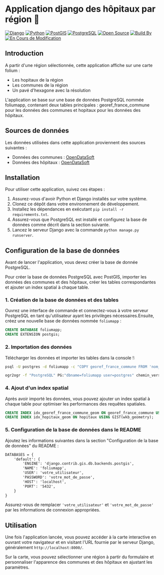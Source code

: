 # Application django des hôpitaux par région 🏥

[![Django](https://img.shields.io/badge/Django-3.2.7-green.svg)](https://www.djangoproject.com/)
[![Python](https://img.shields.io/badge/Python-3.8-blue.svg)](https://www.python.org/)
[![PostGIS](https://img.shields.io/badge/PostGIS-3.1.1-orange.svg)](https://postgis.net/)
[![PostgreSQL](https://img.shields.io/badge/PostgreSQL-13.4-blue.svg)](https://www.postgresql.org/)
[![Open Source](https://img.shields.io/badge/Open%20Source-Yes-brightgreen.svg)](LICENSE.md)
[![Build By](https://img.shields.io/badge/Build%20By-Althéa_Feuillet-orange.svg)](https://yourportfolio.com)
[![En Cours de Modification](https://img.shields.io/badge/En%20Cours%20de%20Modification-Oui-green.svg)](LICENSE.md)

## Introduction
A partir d'une région sélectionnée, cette application affiche sur une carte folium : 
- Les hopitaux de la région
- Les communes de la région
- Un pavé d'hexagone avec la résolution 

L'application se base sur une base de données PostgreSQL nommée foliumapp, contenant deux tables principales : georef_france_commune pour les données des communes et hopitaux pour les données des hôpitaux.

## Sources de données

Les données utilisées dans cette application proviennent des sources suivantes :

- Données des communes : [OpenDataSoft](https://public.opendatasoft.com/explore/dataset/georef-france-commune/information/?flg=fr-fr&disjunctive.reg_name&disjunctive.dep_name&disjunctive.arrdep_name&disjunctive.ze2020_name&disjunctive.bv2022_name&disjunctive.epci_name&disjunctive.ept_name&disjunctive.com_name&disjunctive.ze2010_name&disjunctive.com_is_mountain_area)
- Données des hôpitaux : [OpenDataSoft](https://babel.opendatasoft.com/explore/dataset/osm-fr-lieux-de-soin/export/)

## Installation

Pour utiliser cette application, suivez ces étapes :

1. Assurez-vous d'avoir Python et Django installés sur votre système.
2. Clonez ce dépôt dans votre environnement de développement.
3. Installez les dépendances en exécutant `pip install -r requirements.txt`.
4. Assurez-vous que PostgreSQL est installé et configurez la base de données comme décrit dans la section suivante.
5. Lancez le serveur Django avec la commande `python manage.py runserver`.

## Configuration de la base de données

Avant de lancer l'application, vous devez créer la base de donnée PostgreSQL.  

Pour créer la base de données PostgreSQL avec PostGIS, importer les données des communes et des hôpitaux, créer les tables correspondantes et ajouter un index spatial à chaque table.

### 1. Création de la base de données et des tables

Ouvrez une interface de commande et connectez-vous à votre serveur PostgreSQL en tant qu'utilisateur ayant les privilèges nécessaires.Ensuite, créez une nouvelle base de données nommée `foliumapp` :

```sql
CREATE DATABASE foliumapp;
CREATE EXTENSION postgis;
```

### 2. Importation des données

Télécharger les données et importer les tables dans la console !:

```bash
psql -U postgres -d foliumapp -c "COPY georef_france_commune FROM 'nom_du_fichier.csv' WITH CSV HEADER DELIMITER ';';"

ogr2ogr -f "PostgreSQL" PG:"dbname=foliumapp user=postgres" chemin_vers_le_fichier.geojson -nln hopitaux -nlt PROMOTE_TO_MULTI
```

### 4. Ajout d'un index spatial

Après avoir importé les données, vous pouvez ajouter un index spatial à chaque table pour optimiser les performances des requêtes spatiales.

```sql
CREATE INDEX idx_georef_france_commune_geom ON georef_france_commune USING GIST(geom);
CREATE INDEX idx_hopitaux_geom ON hopitaux USING GIST(wkb_geometry);
```

### 5. Configuration de la base de données dans le README

Ajoutez les informations suivantes dans la section "Configuration de la base de données" du README :

```markdown
DATABASES = {
    'default': {
        'ENGINE': 'django.contrib.gis.db.backends.postgis',
        'NAME': 'foliumapp',
        'USER': 'votre_utilisateur',
        'PASSWORD': 'votre_mot_de_passe',
        'HOST': 'localhost',
        'PORT': '5432',
    }
}
```

Assurez-vous de remplacer `'votre_utilisateur'` et `'votre_mot_de_passe'` par les informations de connexion appropriées.

## Utilisation

Une fois l'application lancée, vous pouvez accéder à la carte interactive en ouvrant votre navigateur et en visitant l'URL fournie par le serveur Django, généralement `http://localhost:8000/`.

Sur la carte, vous pouvez sélectionner une région à partir du formulaire et personnaliser l'apparence des communes et des hôpitaux en ajustant les paramètres.

